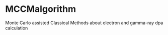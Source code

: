 # MCCMalgorithm
Monte Carlo assisted Classical Methods about electron and gamma-ray dpa calculation
